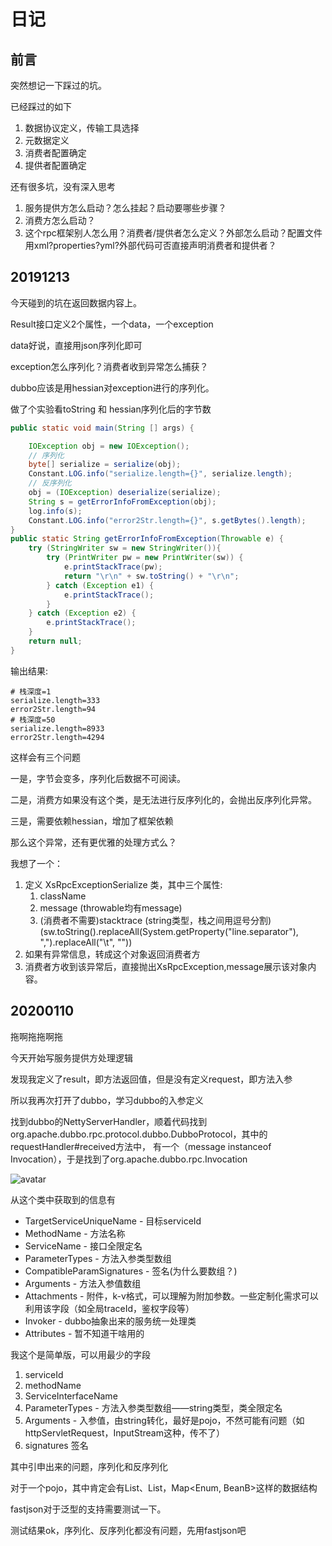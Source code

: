 # 日记

## 前言

突然想记一下踩过的坑。

已经踩过的如下

1. 数据协议定义，传输工具选择
2. 元数据定义
3. 消费者配置确定
4. 提供者配置确定

还有很多坑，没有深入思考

1. 服务提供方怎么启动？怎么挂起？启动要哪些步骤？
2. 消费方怎么启动？
3. 这个rpc框架别人怎么用？消费者/提供者怎么定义？外部怎么启动？配置文件用xml?properties?yml?外部代码可否直接声明消费者和提供者？

## 20191213

今天碰到的坑在返回数据内容上。

Result接口定义2个属性，一个data，一个exception

data好说，直接用json序列化即可

exception怎么序列化？消费者收到异常怎么捕获？

dubbo应该是用hessian对exception进行的序列化。

做了个实验看toString 和 hessian序列化后的字节数
```java
public static void main(String [] args) {

    IOException obj = new IOException();
    // 序列化
    byte[] serialize = serialize(obj);
    Constant.LOG.info("serialize.length={}", serialize.length);
    // 反序列化
    obj = (IOException) deserialize(serialize);
    String s = getErrorInfoFromException(obj);
    log.info(s);
    Constant.LOG.info("error2Str.length={}", s.getBytes().length);
}
public static String getErrorInfoFromException(Throwable e) {
    try (StringWriter sw = new StringWriter()){
        try (PrintWriter pw = new PrintWriter(sw)) {
            e.printStackTrace(pw);
            return "\r\n" + sw.toString() + "\r\n";
        } catch (Exception e1) {
            e.printStackTrace();
        }
    } catch (Exception e2) {
        e.printStackTrace();
    }
    return null;
}
```

输出结果:

```
# 栈深度=1
serialize.length=333
error2Str.length=94
# 栈深度=50
serialize.length=8933
error2Str.length=4294
```

这样会有三个问题

一是，字节会变多，序列化后数据不可阅读。

二是，消费方如果没有这个类，是无法进行反序列化的，会抛出反序列化异常。

三是，需要依赖hessian，增加了框架依赖

那么这个异常，还有更优雅的处理方式么？

我想了一个：
1. 定义 XsRpcExceptionSerialize 类，其中三个属性:
    1. className
    2. message (throwable均有message)
    3. (消费者不需要)stacktrace (string类型，栈之间用逗号分割)(sw.toString().replaceAll(System.getProperty("line.separator"), ",").replaceAll("\\t", ""))
2. 如果有异常信息，转成这个对象返回消费者方
3. 消费者方收到该异常后，直接抛出XsRpcException,message展示该对象内容。

## 20200110

拖啊拖拖啊拖

今天开始写服务提供方处理逻辑

发现我定义了result，即方法返回值，但是没有定义request，即方法入参

所以我再次打开了dubbo，学习dubbo的入参定义

找到dubbo的NettyServerHandler，顺着代码找到org.apache.dubbo.rpc.protocol.dubbo.DubboProtocol，其中的requestHandler#received方法中，
有一个（message instanceof Invocation），于是找到了org.apache.dubbo.rpc.Invocation

![avatar](https://www.xs-soccer.club/picturebed/C4CA42/97/a6/f47667.png)

从这个类中获取到的信息有
* TargetServiceUniqueName - 目标serviceId
* MethodName - 方法名称
* ServiceName - 接口全限定名
* ParameterTypes - 方法入参类型数组
* CompatibleParamSignatures - 签名(为什么要数组？)
* Arguments - 方法入参值数组
* Attachments - 附件，k-v格式，可以理解为附加参数。一些定制化需求可以利用该字段（如全局traceId，鉴权字段<token>等）
* Invoker - dubbo抽象出来的服务统一处理类
* Attributes - 暂不知道干啥用的

我这个是简单版，可以用最少的字段

1. serviceId
2. methodName
3. ServiceInterfaceName
4. ParameterTypes - 方法入参类型数组——string类型，类全限定名
5. Arguments - 入参值，由string转化，最好是pojo，不然可能有问题（如httpServletRequest，InputStream这种，传不了）
6. signatures 签名

其中引申出来的问题，序列化和反序列化

对于一个pojo，其中肯定会有List<String>、List<BeanA>，Map<Enum, BeanB>这样的数据结构

fastjson对于泛型的支持需要测试一下。

测试结果ok，序列化、反序列化都没有问题，先用fastjson吧
